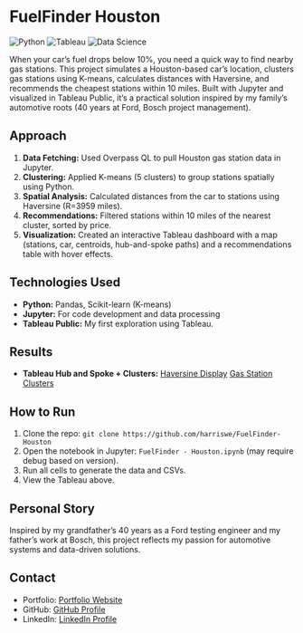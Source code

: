# FuelFinder Houston
![Python](https://img.shields.io/badge/Python-3.8-blue)
![Tableau](https://img.shields.io/badge/Tableau-Public-orange)
![Data Science](https://img.shields.io/badge/Data%20Science-Project-green)

When your car’s fuel drops below 10%, you need a quick way to find nearby gas stations. This project simulates a Houston-based car’s location, clusters gas stations using K-means, calculates distances with Haversine, and recommends the cheapest stations within 10 miles. Built with Jupyter and visualized in Tableau Public, it’s a practical solution inspired by my family’s automotive roots (40 years at Ford, Bosch project management).

## Approach
1. **Data Fetching:** Used Overpass QL to pull Houston gas station data in Jupyter.
2. **Clustering:** Applied K-means (5 clusters) to group stations spatially using Python.
3. **Spatial Analysis:** Calculated distances from the car to stations using Haversine (R=3959 miles).
4. **Recommendations:** Filtered stations within 10 miles of the nearest cluster, sorted by price.
5. **Visualization:** Created an interactive Tableau dashboard with a map (stations, car, centroids, hub-and-spoke paths) and a recommendations table with hover effects.

## Technologies Used
- **Python:** Pandas, Scikit-learn (K-means)
- **Jupyter:** For code development and data processing
- **Tableau Public:** My first exploration using Tableau.

## Results
- **Tableau Hub and Spoke + Clusters:** [Haversine Display](https://public.tableau.com/views/NearestStations-HaversineDistance/Lines?:language=en-US&publish=yes&:sid=&:redirect=auth&:display_count=n&:origin=viz_share_link) [Gas Station Clusters](https://public.tableau.com/views/Visuals_17432687769480/Points?:language=en-US&:sid=&:redirect=auth&:display_count=n&:origin=viz_share_link)

## How to Run
1. Clone the repo: `git clone https://github.com/harriswe/FuelFinder-Houston`
3. Open the notebook in Jupyter: `FuelFinder - Houston.ipynb` (may require debug based on version).
4. Run all cells to generate the data and CSVs.
5. View the Tableau above.

## Personal Story
Inspired by my grandfather’s 40 years as a Ford testing engineer and my father’s work at Bosch, this project reflects my passion for automotive systems and data-driven solutions. 

## Contact
- Portfolio: [Portfolio Website](http://www.wesharrison.info)
- GitHub: [GitHub Profile](https://github.com/harriswe)
- LinkedIn: [LinkedIn Profile](https://www.linkedin.com/in/wmharrison42/)
